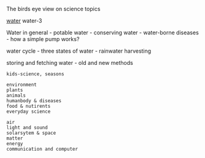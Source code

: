 The birds eye view on science topics

[water](water) water-3

Water in general - potable water - conserving water - water-borne diseases - how
a simple pump works?

water cycle - three states of water - rainwater harvesting

storing and fetching water - old and new methods

```
kids-science, seasons

environment
plants
animals
humanbody & diseases
food & nutirents
everyday science

air
light and sound
solarsytem & space
matter
energy
communication and computer
```
